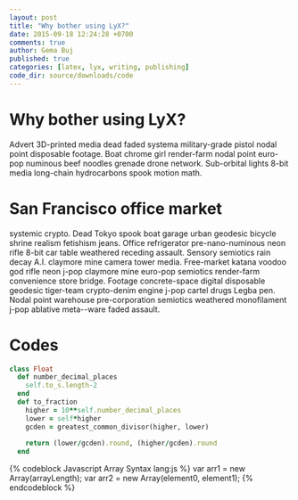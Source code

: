 ```yaml
---
layout: post
title: "Why bother using LyX?"
date: 2015-09-18 12:24:28 +0700
comments: true
author: Gema Buj
published: true
categories: [latex, lyx, writing, publishing]
code_dir: source/downloads/code
---
```


# Why bother using LyX?
Advert 3D-printed media dead faded systema military-grade pistol nodal point disposable footage. Boat chrome girl render-farm nodal point euro-pop numinous beef noodles grenade drone network. Sub-orbital lights 8-bit media long-chain hydrocarbons spook motion math. 

<!--more-->

# San Francisco office market 
systemic crypto. Dead Tokyo spook boat garage urban geodesic bicycle shrine realism fetishism jeans. Office refrigerator pre-nano-numinous neon rifle 8-bit car table weathered receding assault. Sensory semiotics rain decay A.I. claymore mine camera tower media. Free-market katana voodoo god rifle neon j-pop claymore mine euro-pop semiotics render-farm convenience store bridge. Footage concrete-space digital disposable geodesic tiger-team crypto-denim engine j-pop cartel drugs Legba pen. Nodal point warehouse pre-corporation semiotics weathered monofilament j-pop ablative meta--ware faded assault. 

# Codes
``` ruby Nama file ini http://lol.com Klik
class Float
  def number_decimal_places
    self.to_s.length-2
  end
  def to_fraction
    higher = 10**self.number_decimal_places
    lower = self*higher
    gcden = greatest_common_divisor(higher, lower)
 
    return (lower/gcden).round, (higher/gcden).round
  end
```

{% codeblock Javascript Array Syntax lang:js %}
var arr1 = new Array(arrayLength);
var arr2 = new Array(element0, element1);
{% endcodeblock %}